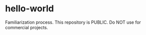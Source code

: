 # hello-world
Familiarization process.
This repository is PUBLIC.  Do NOT use for commercial projects.

